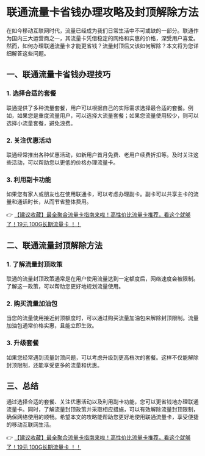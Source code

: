 # 联通流量卡省钱办理攻略及封顶解除方法

在如今移动互联网时代，流量已经成为我们日常生活中不可或缺的一部分。联通作为国内三大运营商之一，其流量卡凭借稳定的网络和实惠的价格，深受用户喜爱。然而，如何办理联通流量卡才能更省钱？流量封顶后又该如何解除？本文将为您详细解答这些问题。

## 一、联通流量卡省钱办理技巧

### 1. 选择合适的套餐
联通提供了多种流量套餐，用户可以根据自己的实际需求选择最合适的套餐。例如，如果您是重度流量用户，可以选择大流量套餐；如果您流量使用较少，则可以选择小流量套餐，避免浪费。

### 2. 关注优惠活动
联通经常推出各种优惠活动，如新用户首月免费、老用户续费折扣等。及时关注这些活动，可以帮助您以更低的价格办理流量卡。

### 3. 利用副卡功能
如果您有家人或朋友也在使用联通卡，可以考虑办理副卡。副卡可以共享主卡的流量和通话时长，从而节省整体费用。

👉 [【建议收藏】最全聚合流量卡指南来啦！高性价比流量卡推荐，看这个就够了！19元 100G长期流量卡 ！！](https://bit.ly/Liuliangka)

## 二、联通流量封顶解除方法

### 1. 了解流量封顶政策
联通的流量封顶政策通常是在用户使用流量达到一定额度后，网络速度会被限制。了解这一政策，可以帮助您更好地规划流量使用。

### 2. 购买流量加油包
当您的流量使用接近封顶额度时，可以通过购买流量加油包来解除封顶限制。流量加油包通常价格实惠，且能立即生效。

### 3. 升级套餐
如果您经常遇到流量封顶问题，可以考虑升级到更高档次的套餐。这样不仅能解除封顶限制，还能享受更多的流量和优惠。

## 三、总结

通过选择合适的套餐、关注优惠活动以及利用副卡功能，您可以更省钱地办理联通流量卡。同时，了解流量封顶政策并采取相应措施，可以有效解除流量封顶限制，确保网络使用的顺畅。希望本文的攻略能帮助您更好地使用联通流量卡，享受便捷的移动互联网生活。

👉 [【建议收藏】最全聚合流量卡指南来啦！高性价比流量卡推荐，看这个就够了！19元 100G长期流量卡 ！！](https://bit.ly/Liuliangka)